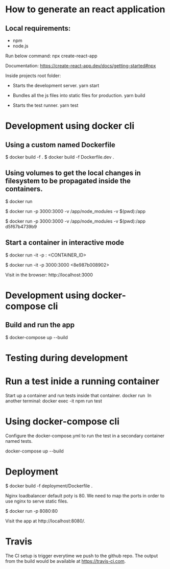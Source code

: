# How to generate an react application

## Local requirements:

- npm
- node.js

Run below command:
npx create-react-app <Name of the project>

Documentation:
https://create-react-app.dev/docs/getting-started#npx

Inside projects root folder:

- Starts the development server.
  yarn start

- Bundles all the js files into static files for production.
  yarn build

- Starts the test runner.
  yarn test

# Development using docker cli

## Using a custom named Dockerfile

$ docker build -f <Dockerfile name> .
$ docker build -f Dockerfile.dev .

## Using volumes to get the local changes in filesystem to be propagated inside the containers.

$ docker run <image id>

$ docker run -p 3000:3000 -v /app/node_modules -v $(pwd):/app <container id>

$ docker run -p 3000:3000 -v /app/node_modules -v $(pwd):/app d5f67b4739b9

## Start a container in interactive mode

$ docker run -it -p <local machine port>:<containers port> <CONTAINER_ID>

$ docker run -it -p 3000:3000 <8e987b008902>

Visit in the browser: http://localhost:3000

# Development using docker-compose cli

## Build and run the app

$ docker-compose up --build

# Testing during development

# Run a test inide a running container

Start up a container and run tests inside that container.
docker run <image ID>
In another terminal:
docker exec -it <container ID> npm run test

# Using docker-compose cli

Configure the docker-compose.yml to run the test in a secondary container named tests.

docker-compose up --build

# Deployment

$ docker build -f deployment/Dockerfile .

Nginx loadbalancer default poty is 80. We need to map the ports in order to use nginx to serve static files.

$ docker run -p 8080:80 <image id>

Visit the app at http://localhost:8080/.

# Travis

The CI setup is trigger everytime we push to the github repo.
The output from the build would be available at https://travis-ci.com.
